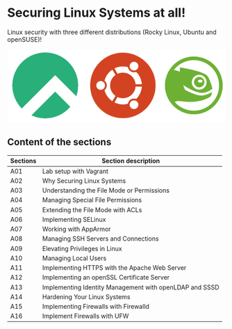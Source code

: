 # Securing Linux Systems at all!

Linux security with three different distributions (Rocky Linux, Ubuntu and openSUSE)!

<img src="/README.png" alt="The three different Linux distributions">

## Content of the sections

| Sections | Section description             |
|-----|-------------------------------------------|
| A01 | Lab setup with Vagrant |
| A02 | Why Securing Linux Systems
| A03 | Understanding the File Mode or Permissions |
| A04 | Managing Special File Permissions |
| A05 | Extending the File Mode with ACLs  |
| A06 | Implementing SELinux |
| A07 | Working with AppArmor |
| A08 | Managing SSH Servers and Connections |
| A09 | Elevating Privileges in Linux |
| A10 | Managing Local Users |
| A11 | Implementing HTTPS with the Apache Web Server |
| A12 | Implementing an openSSL Certificate Server |
| A13 | Implementing Identity Management with openLDAP and SSSD |
| A14 | Hardening Your Linux Systems |
| A15 | Implementing Firewalls with Firewalld |
| A16 | Implement Firewalls with UFW |
